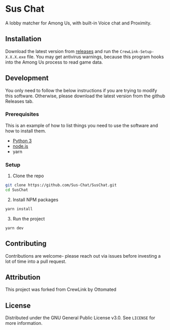 
# Sus Chat

A lobby matcher for Among Us, with built-in Voice chat and Proximity.

## Installation

Download the latest version from [releases](https://github.com/ottomated/CrewLink/releases) and run the `CrewLink-Setup-X.X.X.exe` file. You may get antivirus warnings, because this program hooks into the Among Us process to read game data.

## Development

You only need to follow the below instructions if you are trying to modify this software. Otherwise, please download the latest version from the github Releases tab.


### Prerequisites

This is an example of how to list things you need to use the software and how to install them.
* [Python 3](https://www.python.org/downloads/)
* [node.js](https://nodejs.org/en/download/)
* yarn


### Setup

1. Clone the repo
```sh
git clone https://github.com/Sus-Chat/SusChat.git
cd SusChat
```
2. Install NPM packages
```sh
yarn install
```
3. Run the project
```JS
yarn dev
```

## Contributing

Contributions are welcome- please reach out via issues before investing a lot of time into a pull request.

## Attribution

This project was forked from CrewLink by Ottomated

## License

Distributed under the GNU General Public License v3.0. See `LICENSE` for more information.

[license-shield]: https://img.shields.io/github/license/sus-chat/SusChat.svg?style=flat-square
[license-url]: https://github.com/Sus-Chat/SusChat/blob/master/LICENSE
